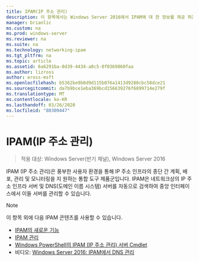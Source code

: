 ```yaml
---
title: IPAM(IP 주소 관리)
description: 이 항목에서는 Windows Server 2016에서 IPAM에 대 한 정보를 제공 하는 링크를 제공 합니다.
manager: brianlic
ms.custom: na
ms.prod: windows-server
ms.reviewer: na
ms.suite: na
ms.technology: networking-ipam
ms.tgt_pltfrm: na
ms.topic: article
ms.assetid: 6a6291ba-0d39-4434-a8c5-0f0369860faa
ms.author: lizross
author: eross-msft
ms.openlocfilehash: b5362be9b0d9d115b076a1413d9280cbc58dce21
ms.sourcegitcommit: da7b9bce1eba369bcd156639276f6899714e279f
ms.translationtype: MT
ms.contentlocale: ko-KR
ms.lasthandoff: 03/26/2020
ms.locfileid: "80309447"
---
```

# <a name="ip-address-management-ipam"></a>IPAM(IP 주소 관리)

> 적용 대상: Windows Server(반기 채널), Windows Server 2016

IPAM (IP 주소 관리)은 풍부한 사용자 환경을 통해 IP 주소 인프라의 종단 간 계획, 배포, 관리 및 모니터링을 지 원하는 통합 도구 제품군입니다. IPAM은 네트워크상의 IP 주소 인프라 서버 및 DNS(도메인 이름 시스템) 서버를 자동으로 검색하여 중앙 인터페이스에서 이들 서버를 관리할 수 있습니다.

> [!NOTE]
> 이 항목 외에 다음 IPAM 콘텐츠를 사용할 수 있습니다.
>
> - [IPAM의 새로운 기능](../../technologies/ipam/What-s-New-in-IPAM.md)
> - [IPAM 관리](../../technologies/ipam/Manage-IPAM.md)
> - [Windows PowerShell의 IPAM (IP 주소 관리) 서버 Cmdlet](https://docs.microsoft.com/powershell/module/ipamserver/?view=win10-ps)
> - 비디오: [Windows Server 2016: IPAM에서 DNS 관리](https://channel9.msdn.com/Blogs/windowsserver/Windows-Server-2016-DNS-management-in-IPAM)
